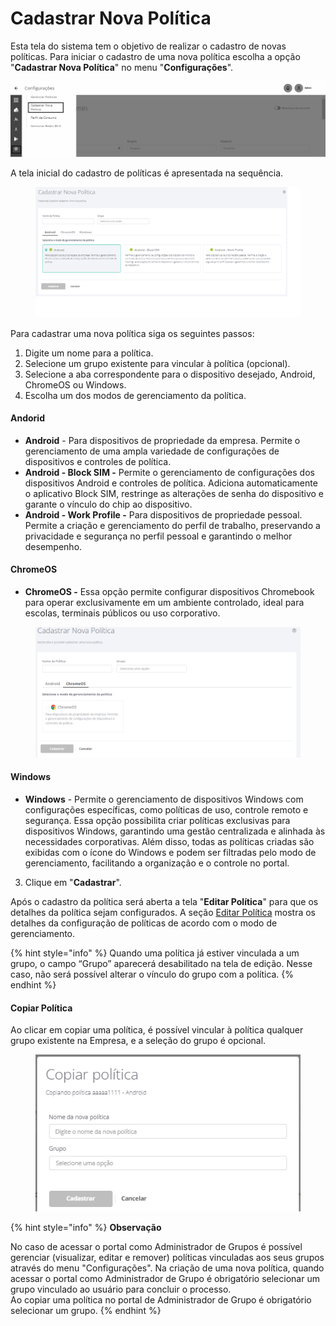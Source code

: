 # Cadastrar Nova Política

Esta tela do sistema tem o objetivo de realizar o cadastro de novas políticas. Para iniciar o cadastro de uma nova política escolha a opção "**Cadastrar Nova Política**" no menu "**Configurações**".

![](<../../../.gitbook/assets/20 (1).png>)

A tela inicial do cadastro de políticas é apresentada na sequência.

<figure><img src="../../../.gitbook/assets/cxf.png" alt=""><figcaption></figcaption></figure>

Para cadastrar uma nova política siga os seguintes passos:

1. Digite um nome para a política.
2. Selecione um grupo existente para vincular à política (opcional).
3. Selecione a aba correspondente para o dispositivo desejado, Android, ChromeOS ou Windows.
4. Escolha um dos modos de gerenciamento da política.

#### Andorid

* **Android** - Para dispositivos de propriedade da empresa. Permite o gerenciamento de uma ampla variedade de configurações de dispositivos e controles de política.
* **Android - Block SIM -** Permite o gerenciamento de configurações dos dispositivos Android e controles de política. Adiciona automaticamente o aplicativo Block SIM, restringe as alterações de senha do dispositivo e garante o vínculo do chip ao dispositivo.
* **Android - Work Profile -** Para dispositivos de propriedade pessoal. Permite a criação e gerenciamento do perfil de trabalho, preservando a privacidade e segurança no perfil pessoal e garantindo o melhor desempenho.

#### ChromeOS

* **ChromeOS -** Essa opção permite configurar dispositivos Chromebook para operar exclusivamente em um ambiente controlado, ideal para escolas, terminais públicos ou uso corporativo.

<figure><img src="../../../.gitbook/assets/image (319).png" alt=""><figcaption></figcaption></figure>

#### Windows

* **Windows** - Permite o gerenciamento de dispositivos Windows com configurações específicas, como políticas de uso, controle remoto e segurança. Essa opção possibilita criar políticas exclusivas para dispositivos Windows, garantindo uma gestão centralizada e alinhada às necessidades corporativas. Além disso, todas as políticas criadas são exibidas com o ícone do Windows e podem ser filtradas pelo modo de gerenciamento, facilitando a organização e o controle no portal.

3. Clique em "**Cadastrar**".

Após o cadastro da política será aberta a tela "**Editar Política**" para que os detalhes da política sejam configurados. A seção [Editar Política](editar-politica/) mostra os detalhes da configuração de políticas de acordo com o modo de gerenciamento.

{% hint style="info" %}
Quando uma política já estiver vinculada a um grupo, o campo “Grupo” aparecerá desabilitado na tela de edição. Nesse caso, não será possível alterar o vínculo do grupo com a política.
{% endhint %}



#### Copiar Política

Ao clicar em copiar uma política, é possível vincular à política qualquer grupo existente na Empresa, e a seleção do grupo é opcional.

<figure><img src="../../../.gitbook/assets/image (1) (1).png" alt=""><figcaption></figcaption></figure>

{% hint style="info" %}
**Observação**

No caso de acessar o portal como Administrador de Grupos é possível gerenciar (visualizar, editar e remover) políticas vinculadas aos seus grupos através do menu "Configurações". Na criação de uma nova política, quando acessar o portal como Administrador de Grupo é obrigatório selecionar um grupo vinculado ao usuário para concluir o processo.\
Ao copiar uma política no portal de Administrador de Grupo é obrigatório selecionar um grupo.
{% endhint %}
